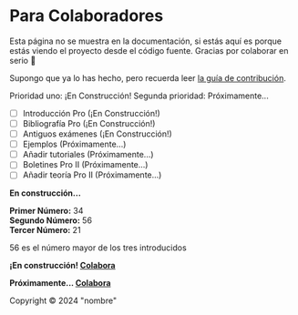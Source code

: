 <no-index/>

<!--
SPDX-FileCopyrightText: 2024 Pablo Portas López

SPDX-License-Identifier: CC-BY-NC-4.0
-->

# Para Colaboradores

<tldr>
Esta página no se muestra en la documentación, si estás aquí es porque estás viendo el proyecto desde el código fuente.
Gracias por colaborar en serio 🤗
</tldr>

<warning>

Supongo que ya lo has hecho, pero recuerda
leer [la guía de contribución](https://github.com/TeenBiscuits/Pro2324/blob/main/CONTRIBUTING.md).

</warning>

<procedure>
<title>TO DO</title>

Prioridad uno: ¡En Construcción! Segunda prioridad: Próximamente...

- [ ] Introducción Pro (¡En Construcción!)
- [ ] Bibliografía Pro (¡En Construcción!)
- [ ] Antiguos exámenes (¡En Construcción!)
- [ ] Ejemplos (Próximamente...)
- [ ] Añadir tutoriales (Próximamente...)
- [ ] Boletines Pro II (Próximamente...)
- [ ] Añadir teoría Pro II (Próximamente...)

</procedure>

<tip>
<b>En construcción...</b> 
<!-- No voy a mentir, esto es lo último que tengo 
            como prioridad por acabar          -->
</tip>

<!-- Ejemplo de Ejecución -->

<procedure>
<title>Ejemplo de Ejecución</title>
<p>
<b>Primer Número:</b> 34<br/>
<b>Segundo Número:</b> 56<br/>
<b>Tercer Número:</b> 21<br/>
</p>
<p>56 es el número mayor de los tres introducidos</p>
</procedure>

<!-- Code - Block de Soluciones -->

<code-block src="./Boletin_1/Ejercicio_01.c" lang="C" collapsible="true" collapsed-title="Mostrar Solución"/>

<!-- Code - Normal -->

<code-block lang="c" src="./Extras/Algoritmos/BubbleSort.c" collapsible="true" collapsed-title="Mostrar código"></code-block>

<!-- Avisos -->

<warning><b>¡En construcción! <a href="https://github.com/TeenBiscuits/Pro2324">Colabora</a></b></warning>

<note><b>Próximamente... <a href="https://github.com/TeenBiscuits/Pro2324">Colabora</a></b></note>

<tip>Copyright © 2024 "nombre"</tip>